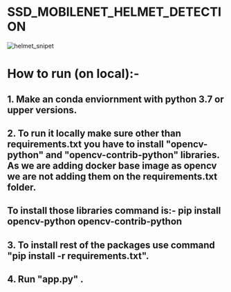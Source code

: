 # SSD_MOBILENET_HELMET_DETECTION

![helmet_snipet](https://user-images.githubusercontent.com/52413661/132514672-c7b974f5-e133-4dff-b322-e10df5a1f6e1.PNG)

# How to run (on local):-
## 1. Make an conda enviornment with python 3.7 or upper versions.
## 2. To run it locally make sure other than requirements.txt you have to install "opencv-python" and "opencv-contrib-python" libraries. As we are adding docker base image as      opencv we are not adding them on the requirements.txt folder. 
##              To install those libraries command is:- pip install opencv-python opencv-contrib-python
## 3. To install rest of the packages use command "pip install -r requirements.txt".
## 4. Run "app.py" .

